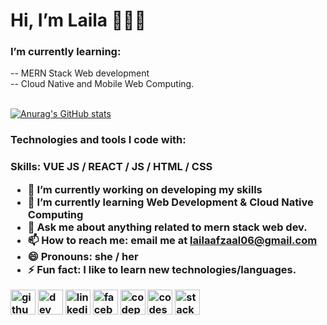 <h1>Hi, I’m Laila 👋👩‍💻</h1> 
<h3>I’m currently learning: </h3>
-- MERN Stack Web development <br/>
-- Cloud Native and Mobile Web Computing.
<br /><br />

[![Anurag's GitHub stats](https://github-readme-stats.vercel.app/api?username=laila-afzaal&hide=stars&show_icons=true&theme=tokyonight)](https://github.com/anuraghazra/github-readme-stats)

<!---<h3>Find me around the web:<h3/>
- Sharing updates on Linkedin https://www.linkedin.com/in/laila-a-60113423b?lipi=urn%3Ali%3Apage%3Ad_flagship3_profile_view_base_contact_details%3BWm5mHHgyQBqnYBv9avwAIQ%3D%3D --->
<h3>Technologies and tools I code with:<h3/>

**Skills: VUE JS / REACT / JS / HTML / CSS**

- 🔭 I’m currently working on developing my skills 
- 🌱 I’m currently learning Web Development & Cloud Native Computing 
- 💬 Ask me about anything related to mern stack web dev. 
- 📫 How to reach me: email me at lailaafzaal06@gmail.com 
- 😄 Pronouns: she / her 
- ⚡ Fun fact: I like to learn new technologies/languages. 


[<img src='https://cdn.jsdelivr.net/npm/simple-icons@3.0.1/icons/github.svg' alt='github' height='40'>](https://github.com/laila-afzaal)  [<img src='https://cdn.jsdelivr.net/npm/simple-icons@3.0.1/icons/dev-dot-to.svg' alt='dev' height='40'>](https://dev.to/lailaafzaal)  [<img src='https://cdn.jsdelivr.net/npm/simple-icons@3.0.1/icons/linkedin.svg' alt='linkedin' height='40'>](https://www.linkedin.com/in/laila-afzaal/)  [<img src='https://cdn.jsdelivr.net/npm/simple-icons@3.0.1/icons/facebook.svg' alt='facebook' height='40'>](https://www.facebook.com/laila.afzaal06)  [<img src='https://cdn.jsdelivr.net/npm/simple-icons@3.0.1/icons/codepen.svg' alt='codepen' height='40'>](https://codepen.io/laila-afzaal)  [<img src='https://cdn.jsdelivr.net/npm/simple-icons@3.0.1/icons/codesandbox.svg' alt='codesandbox' height='40'>](https://codesandbox.io/u/laila-afzaal)  [<img src='https://cdn.jsdelivr.net/npm/simple-icons@3.0.1/icons/stackoverflow.svg' alt='stackoverflow' height='40'>](https://stackoverflow.com/users/19291688)  


